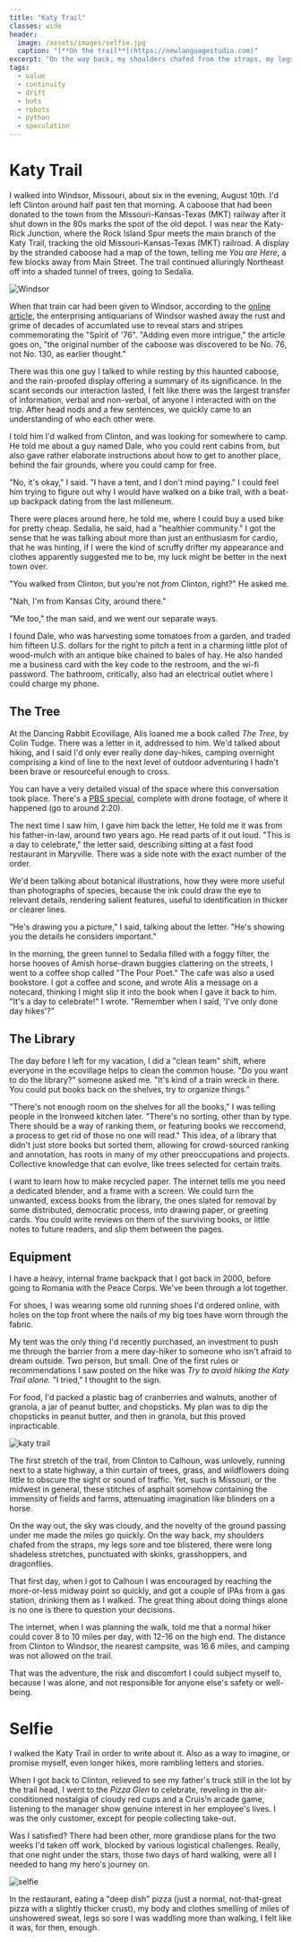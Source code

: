 ```yaml
---
title: "Katy Trail"
classes: wide
header:
  image: /assets/images/selfie.jpg
  caption: "[**On the trail**](https://newlanguagestudio.com)"
excerpt: "On the way back, my shoulders chafed from the straps, my legs sore and toe blistered, there were long shadeless stretches, punctuated with skinks, grasshoppers, and dragonflies."
tags:
  - value
  - continuity
  - drift
  - bots
  - robots
  - python
  - speculation
---
```


# Katy Trail

I walked into Windsor, Missouri, about six in the evening, August 10th. I'd left Clinton around half past ten that morning. A caboose that had been donated to the town from the Missouri-Kansas-Texas (MKT) railway after it shut down in the 80s marks the spot of the old depot. I was near the Katy-Rick Junction, where the Rock Island Spur meets the main branch of the Katy Trail, tracking the old Missouri-Kansas-Texas (MKT) railroad. A display by the stranded caboose had a map of the town, telling me *You are Here*, a few blocks away from Main Street. The trail continued alluringly Northeast off into a shaded tunnel of trees, going to Sedalia.

![Windsor](/assets/images/windsor-map.png)

When that train car had been given to Windsor, according to the [online article](https://www.windsormo.org/area-attractions/our-caboose), the enterprising antiquarians of Windsor washed away the rust and grime of decades of accumlated use to reveal stars and stripes commemorating the "Spirit of '76". "Adding even more intrigue," the article goes on, "the original number of the caboose was discovered to be No. 76, not No. 130, as earlier thought."

There was this one guy I talked to while resting by this haunted caboose, and the rain-proofed display offering a summary of its significance. In the scant seconds our interaction lasted, I felt like there was the largest transfer of information, verbal and non-verbal, of anyone I interacted with on the trip. After head nods and a few sentences, we quickly came to an understanding of who each other were.

I told him I'd walked from Clinton, and was looking for somewhere to camp. He told me about a guy named Dale, who you could rent cabins from, but also gave rather elaborate instructions about how to get to another place, behind the fair grounds, where you could camp for free.

"No, it's okay," I said. "I have a tent, and I don't mind paying." I could feel him trying to figure out why I would have walked on a bike trail, with a beat-up backpack dating from the last milleneum.

There were places around here, he told me, where I could buy a used bike for pretty cheap. Sedalia, he said, had a "healthier community." I got the sense that he was talking about more than just an enthusiasm for cardio, that he was hinting, if I were the kind of scruffy drifter my appearance and clothes apparently suggested me to be, my luck might be better in the next town over.

"You walked from Clinton, but you're not *from* Clinton, right?" He asked me.

"Nah, I'm from Kansas City, around there."

"Me too," the man said, and we went our separate ways.

I found Dale, who was harvesting some tomatoes from a garden, and traded him fifteen U.S. dollars for the right to pitch a tent in a charming little plot of wood-mulch with an antique bike chained to bales of hay. He also handed me a business card with the key code to the restroom, and the wi-fi password. The bathroom, critically, also had an electrical outlet where I could charge my phone.

## The Tree

At the Dancing Rabbit Ecovillage, Alis loaned me a book called *The Tree*, by Colin Tudge. There was a letter in it, addressed to him. We'd talked about hiking, and I said I'd only ever really done day-hikes, camping overnight comprising a kind of line to the next level of outdoor adventuring I hadn't been brave or resourceful enough to cross.

You can have a very detailed visual of the space where this conversation took place. There's a [PBS special](https://www.pbs.org/video/dancing-rabbit-ecovillage-4MvjCa/), complete with drone footage, of where it happened (go to around 2:20).

The next time I saw him, I gave him back the letter, He told me it was from his father-in-law, around two years ago. He read parts of it out loud. "This is a day to celebrate," the letter said, describing sitting at a fast food restaurant in Maryville. There was a side note with the exact number of the order.

We'd been talking about botanical illustrations, how they were more useful than photographs of species, because the ink could draw the eye to relevant details, rendering salient features, useful to identification in thicker or clearer lines.

"He's drawing you a picture," I said, talking about the letter. "He's showing you the details he considers important."

In the morning, the green tunnel to Sedalia filled with a foggy filter, the horse hooves of Amish horse-drawn buggies clattering on the streets, I went to a coffee shop called "The Pour Poet." The cafe was also a used bookstore. I got a coffee and scone, and wrote Alis a message on a notecard, thinking I might slip it into the book when I gave it back to him. "It's a day to celebrate!" I wrote. "Remember when I said, 'I've only done day hikes'?"

## The Library

The day before I left for my vacation, I did a "clean team" shift, where everyone in the ecovillage helps to clean the common house. "Do you want to do the library?" someone asked me. "It's kind of a train wreck in there. You could put books back on the shelves, try to organize things."

"There's not enough room on the shelves for all the books," I was telling people in the Ironweed kitchen later. "There's no sorting, other than by type. There should be a way of ranking them, or featuring books we reccomend, a process to get rid of those no one will read." This idea, of a library that didn't just store books but sorted them, allowing for crowd-sourced ranking and annotation, has roots in many of my other preoccupations and projects. Collective knowledge that can evolve, like trees selected for certain traits.

I want to learn how to make recycled paper. The internet tells me you need a dedicated blender, and a frame with a screen. We could turn the unwanted, excess books from the library, the ones slated for removal by some distributed, democratic process, into drawing paper, or greeting cards. You could write reviews on them of the surviving books, or little notes to future readers, and slip them between the pages.

## Equipment

I have a heavy, internal frame backpack that I got back in 2000, before going to Romania with the Peace Corps. We've been through a lot together.

For shoes, I was wearing some old running shoes I'd ordered online, with holes on the top front where the nails of my big toes have worn through the fabric.

My tent was the only thing I'd recently purchased, an investment to push me through the barrier from a mere day-hiker to someone who isn't afraid to dream outside. Two person, but small. One of the first rules or recommendations I saw posted on the hike was *Try to avoid hiking the Katy Trail alone.* "I tried," I thought to the sign.

For food, I'd packed a plastic bag of cranberries and walnuts, another of granola, a jar of peanut butter, and chopsticks. My plan was to dip the chopsticks in peanut butter, and then in granola, but this proved inpracticable.

![katy trail](/assets/images/katy.png)

The first stretch of the trail, from Clinton to Calhoun, was unlovely, running next to a state highway, a thin curtain of trees, grass, and wildflowers doing little to obscure the sight or sound of traffic. Yet, such is Missouri, or the midwest in general, these stitches of asphalt somehow containing the immensity of fields and farms, attenuating imagination like blinders on a horse.

On the way out, the sky was cloudy, and the novelty of the ground passing under me made the miles go quickly. On the way back, my shoulders chafed from the straps, my legs sore and toe blistered, there were long shadeless stretches, punctuated with skinks, grasshoppers, and dragonflies.

That first day, when I got to Calhoun I was encouraged by reaching the more-or-less midway point so quickly, and got a couple of IPAs from a gas station, drinking them as I walked. The great thing about doing things alone is no one is there to question your decisions.

The internet, when I was planning the walk, told me that a normal hiker could cover 8 to 10 miles per day, with 12-16 on the high end. The distance from Clinton to Windsor, the nearest campsite, was 16.6 miles, and camping was not allowed on the trail.

That was the adventure, the risk and discomfort I could subject myself to, because I was alone, and not responsible for anyone else's safety or well-being.

# Selfie

I walked the Katy Trail in order to write about it. Also as a way to imagine, or promise myself, even longer hikes, more rambling letters and stories.

When I got back to Clinton, relieved to see my father's truck still in the lot by the trail head, I went to the *Pizza Glen* to celebrate, reveling in the air-conditioned nostalgia of cloudy red cups and a Cruis'n arcade game, listening to the manager show genuine interest in her employee's lives. I was the only customer, except for people collecting take-out.

Was I satisfied? There had been other, more grandiose plans for the two weeks I'd taken off work, blocked by various logistical challenges. Really, that one night under the stars, those two days of hard walking, were all I needed to hang my hero's journey on.

![selfie](/assets/images/selfie.jpg)

In the restaurant, eating a "deep dish" pizza (just a normal, not-that-great pizza with a slightly thicker crust), my body and clothes smelling of miles of unshowered sweat, legs so sore I was waddling more than walking, I felt like it was, for then, enough.
